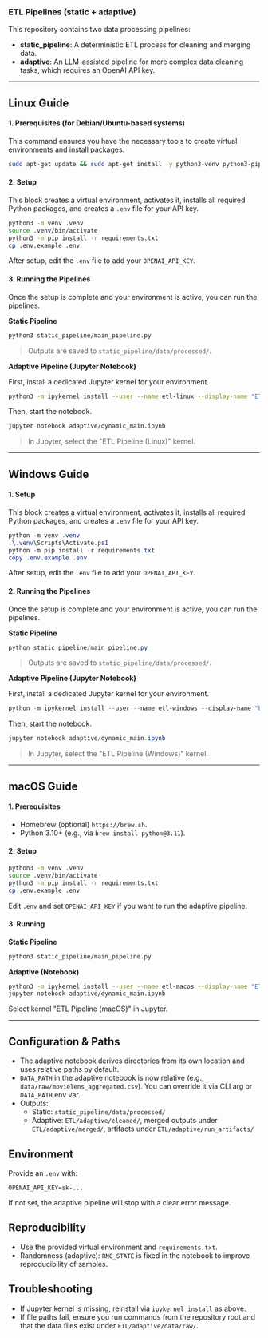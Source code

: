 ### ETL Pipelines (static + adaptive)

This repository contains two data processing pipelines:
- **static_pipeline**: A deterministic ETL process for cleaning and merging data.
- **adaptive**: An LLM-assisted pipeline for more complex data cleaning tasks, which requires an OpenAI API key.

---

## Linux Guide

#### 1. Prerequisites (for Debian/Ubuntu-based systems)
This command ensures you have the necessary tools to create virtual environments and install packages.
```bash
sudo apt-get update && sudo apt-get install -y python3-venv python3-pip
```

#### 2. Setup
This block creates a virtual environment, activates it, installs all required Python packages, and creates a `.env` file for your API key.
```bash
python3 -m venv .venv
source .venv/bin/activate
python3 -m pip install -r requirements.txt
cp .env.example .env
```
After setup, edit the `.env` file to add your `OPENAI_API_KEY`.

#### 3. Running the Pipelines
Once the setup is complete and your environment is active, you can run the pipelines.

**Static Pipeline**
```bash
python3 static_pipeline/main_pipeline.py
```
> Outputs are saved to `static_pipeline/data/processed/`.

**Adaptive Pipeline (Jupyter Notebook)**

First, install a dedicated Jupyter kernel for your environment.
```bash
python3 -m ipykernel install --user --name etl-linux --display-name "ETL Pipeline (Linux)"
```
Then, start the notebook.
```bash
jupyter notebook adaptive/dynamic_main.ipynb
```
> In Jupyter, select the "ETL Pipeline (Linux)" kernel.

---

## Windows Guide

#### 1. Setup
This block creates a virtual environment, activates it, installs all required Python packages, and creates a `.env` file for your API key.
```powershell
python -m venv .venv
.\.venv\Scripts\Activate.ps1
python -m pip install -r requirements.txt
copy .env.example .env
```
After setup, edit the `.env` file to add your `OPENAI_API_KEY`.

#### 2. Running the Pipelines
Once the setup is complete and your environment is active, you can run the pipelines.

**Static Pipeline**
```powershell
python static_pipeline/main_pipeline.py
```
> Outputs are saved to `static_pipeline/data/processed/`.

**Adaptive Pipeline (Jupyter Notebook)**

First, install a dedicated Jupyter kernel for your environment.
```powershell
python -m ipykernel install --user --name etl-windows --display-name "ETL Pipeline (Windows)"
```
Then, start the notebook.
```powershell
jupyter notebook adaptive/dynamic_main.ipynb
```
> In Jupyter, select the "ETL Pipeline (Windows)" kernel.

---

## macOS Guide

#### 1. Prerequisites
- Homebrew (optional) `https://brew.sh`.
- Python 3.10+ (e.g., via `brew install python@3.11`).

#### 2. Setup
```bash
python3 -m venv .venv
source .venv/bin/activate
python3 -m pip install -r requirements.txt
cp .env.example .env
```
Edit `.env` and set `OPENAI_API_KEY` if you want to run the adaptive pipeline.

#### 3. Running
**Static Pipeline**
```bash
python3 static_pipeline/main_pipeline.py
```
**Adaptive (Notebook)**
```bash
python3 -m ipykernel install --user --name etl-macos --display-name "ETL Pipeline (macOS)"
jupyter notebook adaptive/dynamic_main.ipynb
```
Select kernel "ETL Pipeline (macOS)" in Jupyter.

---

## Configuration & Paths
- The adaptive notebook derives directories from its own location and uses relative paths by default.
- `DATA_PATH` in the adaptive notebook is now relative (e.g., `data/raw/movielens_aggregated.csv`). You can override it via CLI arg or `DATA_PATH` env var.
- Outputs:
  - Static: `static_pipeline/data/processed/`
  - Adaptive: `ETL/adaptive/cleaned/`, merged outputs under `ETL/adaptive/merged/`, artifacts under `ETL/adaptive/run_artifacts/`

## Environment
Provide an `.env` with:
```
OPENAI_API_KEY=sk-...
```
If not set, the adaptive pipeline will stop with a clear error message.

## Reproducibility
- Use the provided virtual environment and `requirements.txt`.
- Randomness (adaptive): `RNG_STATE` is fixed in the notebook to improve reproducibility of samples.

## Troubleshooting
- If Jupyter kernel is missing, reinstall via `ipykernel install` as above.
- If file paths fail, ensure you run commands from the repository root and that the data files exist under `ETL/adaptive/data/raw/`.

